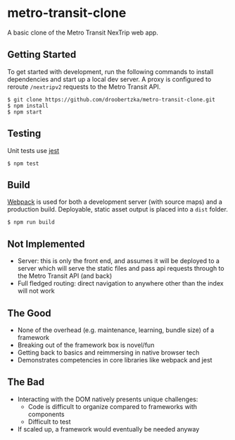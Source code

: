 # metro-transit-clone
A basic clone of the Metro Transit NexTrip web app.

## Getting Started
To get started with development, run the following commands to install dependencies and start up a local dev server. A proxy is configured to reroute `/nextripv2` requests to the Metro Transit API.
```
$ git clone https://github.com/droobertzka/metro-transit-clone.git
$ npm install
$ npm start
```

## Testing
Unit tests use [jest](https://jestjs.io/)
```
$ npm test
```

## Build
[Webpack](https://webpack.js.org/concepts/) is used for both a development server (with source maps) and a production build. Deployable, static asset output is placed into a `dist` folder.
```
$ npm run build
```

## Not Implemented
* Server: this is only the front end, and assumes it will be deployed to a server which will serve the static files and pass api requests through to the Metro Transit API (and back)
* Full fledged routing: direct navigation to anywhere other than the index will not work

## The Good
* None of the overhead (e.g. maintenance, learning, bundle size) of a framework
* Breaking out of the framework box is novel/fun
* Getting back to basics and reimmersing in native browser tech
* Demonstrates competencies in core libraries like webpack and jest

## The Bad
* Interacting with the DOM natively presents unique challenges:
    * Code is difficult to organize compared to frameworks with components
    * Difficult to test
* If scaled up, a framework would eventually be needed anyway